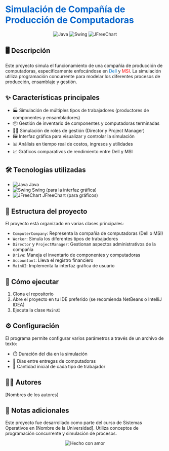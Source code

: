 # <span style="color: #0066cc;">Simulación de Compañía de Producción de Computadoras</span>

<div align="center">
  <img src="https://img.shields.io/badge/Java-ED8B00?style=for-the-badge&logo=java&logoColor=white" alt="Java">
  <img src="https://img.shields.io/badge/Swing-007396?style=for-the-badge&logo=java&logoColor=white" alt="Swing">
  <img src="https://img.shields.io/badge/JFreeChart-3DDC84?style=for-the-badge&logo=java&logoColor=white" alt="JFreeChart">
</div>

## 🖥️ Descripción

Este proyecto simula el funcionamiento de una compañía de producción de computadoras, específicamente enfocándose en <span style="color: #0076CE;">Dell</span> y <span style="color: #FF0000;">MSI</span>. La simulación utiliza programación concurrente para modelar los diferentes procesos de producción, ensamblaje y gestión.

## ✨ Características principales

- 🏭 Simulación de múltiples tipos de trabajadores (productores de componentes y ensambladores)
- 📦 Gestión de inventario de componentes y computadoras terminadas
- 👨‍💼 Simulación de roles de gestión (Director y Project Manager)
- 🖼️ Interfaz gráfica para visualizar y controlar la simulación
- 📊 Análisis en tiempo real de costos, ingresos y utilidades
- 📈 Gráficos comparativos de rendimiento entre Dell y MSI

## 🛠️ Tecnologías utilizadas

- <img src="https://img.shields.io/badge/Java-ED8B00?style=flat-square&logo=java&logoColor=white" alt="Java"> Java
- <img src="https://img.shields.io/badge/Swing-007396?style=flat-square&logo=java&logoColor=white" alt="Swing"> Swing (para la interfaz gráfica)
- <img src="https://img.shields.io/badge/JFreeChart-3DDC84?style=flat-square&logo=java&logoColor=white" alt="JFreeChart"> JFreeChart (para gráficos)

## 📁 Estructura del proyecto

El proyecto está organizado en varias clases principales:

- `ComputerCompany`: Representa la compañía de computadoras (Dell o MSI)
- `Worker`: Simula los diferentes tipos de trabajadores
- `Director` y `ProjectManager`: Gestionan aspectos administrativos de la compañía
- `Drive`: Maneja el inventario de componentes y computadoras
- `Accountant`: Lleva el registro financiero
- `MainUI`: Implementa la interfaz gráfica de usuario

## 🚀 Cómo ejecutar

1. Clona el repositorio
2. Abre el proyecto en tu IDE preferido (se recomienda NetBeans o IntelliJ IDEA)
3. Ejecuta la clase `MainUI`

## ⚙️ Configuración

El programa permite configurar varios parámetros a través de un archivo de texto:

- ⏱️ Duración del día en la simulación
- 📅 Días entre entregas de computadoras
- 👥 Cantidad inicial de cada tipo de trabajador

## 👨‍💻 Autores

[Nombres de los autores]

## 📝 Notas adicionales

Este proyecto fue desarrollado como parte del curso de Sistemas Operativos en [Nombre de la Universidad]. Utiliza conceptos de programación concurrente y simulación de procesos.

<div align="center">
  <img src="https://img.shields.io/badge/Hecho%20con-❤️-ff69b4" alt="Hecho con amor">
</div>
